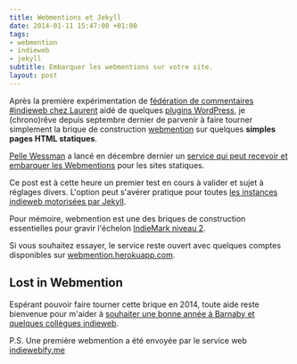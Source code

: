 ```yaml
---
title: Webmentions et Jekyll
date: 2014-01-11 15:47:00 +01:00
tags:
- webmention
- indieweb
- jekyll
subtitle: Embarquer les webmentions sur votre site.
layout: post
---
```


Après la première expérimentation de [fédération de commentaires #indieweb chez Laurent](https://eschnou.com/entry/testing-indieweb-federation-with-waterpigscouk-aaronpareckicom-and--62-24908.html) aidé de quelques [plugins WordPress](http://indiewebcamp.com/WordPress#Essential_IndieWeb_plugins), je (chrono)rêve depuis <time datetime="2013-09-15">septembre dernier</time> de parvenir à faire tourner simplement la brique de construction [webmention](http://indiewebcamp.com/webmention-fr) sur quelques **simples pages HTML statiques**. 

<span class="h-card" rel="colleague met">[Pelle Wessman](http://voxpelli.com/)</span> a lancé en <time class="dt-published" datetime="2013-12-13">décembre dernier</time> un [service qui peut recevoir et embarquer les Webmentions](http://voxpelli.com/2013/12/webmentions-for-static-pages/) pour les sites statiques. 

Ce post est à cette heure un premier test en cours à valider et sujet à réglages divers. L'option peut s'avérer pratique pour toutes  [les instances indieweb motorisées par Jekyll](http://indiewebcamp.com/Jekyll-fr).

Pour mémoire, webmention est une des briques de construction essentielles pour gravir l'échelon [IndieMark niveau 2](http://indiewebcamp.com/IndieMark#Level_2).

Si vous souhaitez essayer, le service reste ouvert avec quelques comptes disponibles sur [webmention.herokuapp.com](http://webmention.herokuapp.com).

## Lost in Webmention 

Espérant pouvoir faire tourner cette brique en 2014, toute aide reste bienvenue pour m'aider à [souhaiter une bonne année à Barnaby et quelques collègues indieweb](http://waterpigs.co.uk/notes/4QbH5C/).

P.S. Une première webmention a été envoyée par le service web [indiewebify.me](http://indiewebify.me)